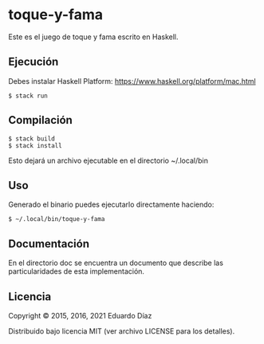 # toque-y-fama

Este es el juego de toque y fama escrito en Haskell.

## Ejecución

Debes instalar Haskell Platform: https://www.haskell.org/platform/mac.html

	$ stack run

## Compilación

 	$ stack build
	$ stack install

Esto dejará un archivo ejecutable en el directorio ~/.local/bin


## Uso

Generado el binario puedes ejecutarlo directamente haciendo:

    $ ~/.local/bin/toque-y-fama


## Documentación

En el directorio doc se encuentra un documento que describe las particularidades de esta implementación.

## Licencia

Copyright © 2015, 2016, 2021 Eduardo Díaz

Distribuido bajo licencia MIT (ver archivo LICENSE para los detalles).
